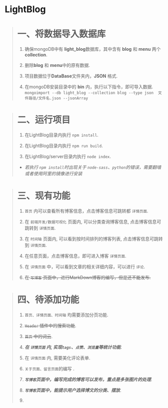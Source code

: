 # LightBlog
>  # **一、将数据导入数据库**    
>  1. 确保mongoDB中有 **light_blog**数据库，其中含有 **blog** 和 **menu** 两个 **collection**.   
>
>  2. 删除**blog** 和 **menu**中的原有数据.   
>
>  2. 项目数据位于**DataBase**文件夹内，**JSON** 格式.      
>
>  3. 在mongoDB安装目录中的 **bin** 内，执行以下指令，即可导入数据.   
`mongoimport --db light_blog --collection blog --type json  文件路径/文件名.json --jsonArray`

   
>  # **二、运行项目**    
>  1. 在LightBlog目录内执行 `npm install`.
>
>  2. 在LightBlog目录内执行 `npm run build`.   
>
>  3. 在LightBlog/server目录内执行 `node index`.   
> + *若执行 `npm install`时出现关于 `node-sass`、`python`的错误，需要翻墙或者使用阿里的镜像进行安装*      



>  # **三、现有功能**    
>  1. `首页` 内可以查看所有博客信息，点击博客信息可跳转都 `详情页面`.
>
>  2. 在 `前端开发/数据可视化` 页面内, 可以分类查询博客信息, 点击博客信息可跳转到 `详情页面`.   
>
>  3. 在 `时间轴` 页面内,  可以看到按时间排列的博客列表, 点击博客信息可跳转到 `详情页面`.     
>
>  4. 在任意页面，点击博客信息，即可进入博客 `详情页面`.     
>
>  5. 在 `详情页面` 中，可以看到文章的相关详细内容，可以进行 `评论`.
>   
>  6. ~~在 `写博客` 页面中，进行MarkDown博客的编写，但是还不能发布.~~
 


 >  # **四、待添加功能**    
>  1. `首页、详情页面、时间轴` 均需要添加分页功能.
>
>  2. ~~`Header` 插件中的搜索功能~~.
>
>  3. ~~`首页` 中的词云~~.
>
>  4. ***在 `详情页面` 内,  实现`tags`、`点赞`、`浏览量`等统计功能***.     
>
>  5. 在 `详情页面` 内,  需要美化评论表单.     
>
>  6. `关于页面、留言页面`的编写 .      
>
>  7. ***`写博客`页面中，编写完成的博客可以发布，重点是多张图片的处理***.     
>
>  8. ***`写博客`页面中，能提示用户选择博文的分类、摆放***.   
>
>  9. ~~~`后台管理`，可以对所有的博客进行二次编辑，同时能够调整其`摆放位置`~~~.
>



